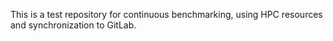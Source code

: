 This is a test repository for continuous benchmarking, using HPC resources and synchronization to GitLab.
